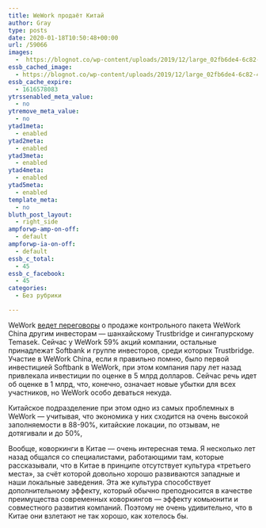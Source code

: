 ```yaml
---
title: WeWork продаёт Китай
author: Gray
type: posts
date: 2020-01-18T10:50:48+00:00
url: /59066
images:
  -  https://blognot.co/wp-content/uploads/2019/12/large_02fb6de4-6c82-4883-acd9-fcff9501d881.jpeg
essb_cached_image:
  - https://blognot.co/wp-content/uploads/2019/12/large_02fb6de4-6c82-4883-acd9-fcff9501d881.jpeg
essb_cache_expire:
  - 1616578083
ytrssenabled_meta_value:
  - no
ytremove_meta_value:
  - no
ytad1meta:
  - enabled
ytad2meta:
  - enabled
ytad3meta:
  - enabled
ytad4meta:
  - enabled
ytad5meta:
  - enabled
template_meta:
  - no
bluth_post_layout:
  - right_side
ampforwp-amp-on-off:
  - default
ampforwp-ia-on-off:
  - default
essb_c_total:
  - 45
essb_c_facebook:
  - 45
categories:
  - Без рубрики

---
```








WeWork [ведет переговоры][1] о продаже контрольного пакета WeWork China другим инвесторам — шанхайскому Trustbridge и сингапурскому Temasek. Сейчас у WeWork 59% акций компании, остальные принадлежат Softbank и группе инвесторов, среди которых Trustbridge. Участие в WeWork China, если я правильно помню, было первой инвестицией Softbank в WeWork, при этом компания пару лет назад привлекала инвестиции по оценке в 5 млрд долларов. Сейчас речь идет об оценке в 1 млрд, что, конечно, означает новые убытки для всех участников, но WeWork особо деваться некуда.

Китайское подразделение при этом одно из самых проблемных в WeWork — учитывая, что экономика у них сходится на очень высокой заполняемости в 88-90%, китайские локации, по отзывам, не дотягивали и до 50%,

Вообще, коворкинги в Китае — очень интересная тема. Я несколько лет назад общался со специалистами, работающими там, которые рассказывали, что в Китае в принципе отсутствует культура &#171;третьего места&#187;, за счёт которой довольно хорошо развиваются западные и наши локальные заведения. Эта же культура способствует дополнительному эффекту, который обычно преподносится в качестве преимущества современных коворкингов — эффекту комьюнити и совместного развития компаний. Поэтому не очень удивительно, что в Китае они взлетают не так хорошо, как хотелось бы.

 [1]: https://www.reuters.com/article/us-china-wework-exclusive-idUSKBN1ZG0BU